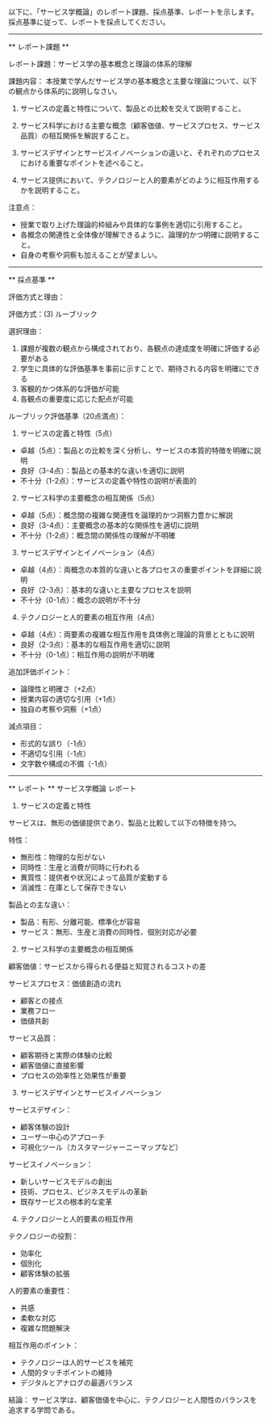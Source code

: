 以下に、「サービス学概論」のレポート課題、採点基準、レポートを示します。採点基準に従って、レポートを採点してください。

---------------------------------------
** レポート課題 **

レポート課題：サービス学の基本概念と理論の体系的理解

課題内容：
本授業で学んだサービス学の基本概念と主要な理論について、以下の観点から体系的に説明しなさい。

1. サービスの定義と特性について、製品との比較を交えて説明すること。

2. サービス科学における主要な概念（顧客価値、サービスプロセス、サービス品質）の相互関係を解説すること。

3. サービスデザインとサービスイノベーションの違いと、それぞれのプロセスにおける重要なポイントを述べること。

4. サービス提供において、テクノロジーと人的要素がどのように相互作用するかを説明すること。

注意点：
- 授業で取り上げた理論的枠組みや具体的な事例を適切に引用すること。
- 各概念の関連性と全体像が理解できるように、論理的かつ明確に説明すること。
- 自身の考察や洞察も加えることが望ましい。

---------------------------------------
** 採点基準 **

評価方式と理由：

評価方式：(3) ルーブリック

選択理由：
1. 課題が複数の観点から構成されており、各観点の達成度を明確に評価する必要がある
2. 学生に具体的な評価基準を事前に示すことで、期待される内容を明確にできる
3. 客観的かつ体系的な評価が可能
4. 各観点の重要度に応じた配点が可能

ルーブリック評価基準（20点満点）：

1. サービスの定義と特性（5点）
- 卓越（5点）：製品との比較を深く分析し、サービスの本質的特徴を明確に説明
- 良好（3-4点）：製品との基本的な違いを適切に説明
- 不十分（1-2点）：サービスの定義や特性の説明が表面的

2. サービス科学の主要概念の相互関係（5点）
- 卓越（5点）：概念間の複雑な関連性を論理的かつ洞察力豊かに解説
- 良好（3-4点）：主要概念の基本的な関係性を適切に説明
- 不十分（1-2点）：概念間の関係性の理解が不明確

3. サービスデザインとイノベーション（4点）
- 卓越（4点）：両概念の本質的な違いと各プロセスの重要ポイントを詳細に説明
- 良好（2-3点）：基本的な違いと主要なプロセスを説明
- 不十分（0-1点）：概念の説明が不十分

4. テクノロジーと人的要素の相互作用（4点）
- 卓越（4点）：両要素の複雑な相互作用を具体例と理論的背景とともに説明
- 良好（2-3点）：基本的な相互作用を適切に説明
- 不十分（0-1点）：相互作用の説明が不明確

追加評価ポイント：
- 論理性と明確さ（+2点）
- 授業内容の適切な引用（+1点）
- 独自の考察や洞察（+1点）

減点項目：
- 形式的な誤り（-1点）
- 不適切な引用（-1点）
- 文字数や構成の不備（-1点）

---------------------------------------
** レポート **
サービス学概論 レポート

1. サービスの定義と特性

サービスは、無形の価値提供であり、製品と比較して以下の特徴を持つ。

特性：
- 無形性：物理的な形がない
- 同時性：生産と消費が同時に行われる
- 異質性：提供者や状況によって品質が変動する
- 消滅性：在庫として保存できない

製品との主な違い：
- 製品：有形、分離可能、標準化が容易
- サービス：無形、生産と消費の同時性、個別対応が必要

2. サービス科学の主要概念の相互関係

顧客価値：サービスから得られる便益と知覚されるコストの差

サービスプロセス：価値創造の流れ
- 顧客との接点
- 業務フロー
- 価値共創

サービス品質：
- 顧客期待と実際の体験の比較
- 顧客価値に直接影響
- プロセスの効率性と効果性が重要

3. サービスデザインとサービスイノベーション

サービスデザイン：
- 顧客体験の設計
- ユーザー中心のアプローチ
- 可視化ツール（カスタマージャーニーマップなど）

サービスイノベーション：
- 新しいサービスモデルの創出
- 技術、プロセス、ビジネスモデルの革新
- 既存サービスの根本的な変革

4. テクノロジーと人的要素の相互作用

テクノロジーの役割：
- 効率化
- 個別化
- 顧客体験の拡張

人的要素の重要性：
- 共感
- 柔軟な対応
- 複雑な問題解決

相互作用のポイント：
- テクノロジーは人的サービスを補完
- 人間的タッチポイントの維持
- デジタルとアナログの最適バランス

結論：
サービス学は、顧客価値を中心に、テクノロジーと人間性のバランスを追求する学問である。

